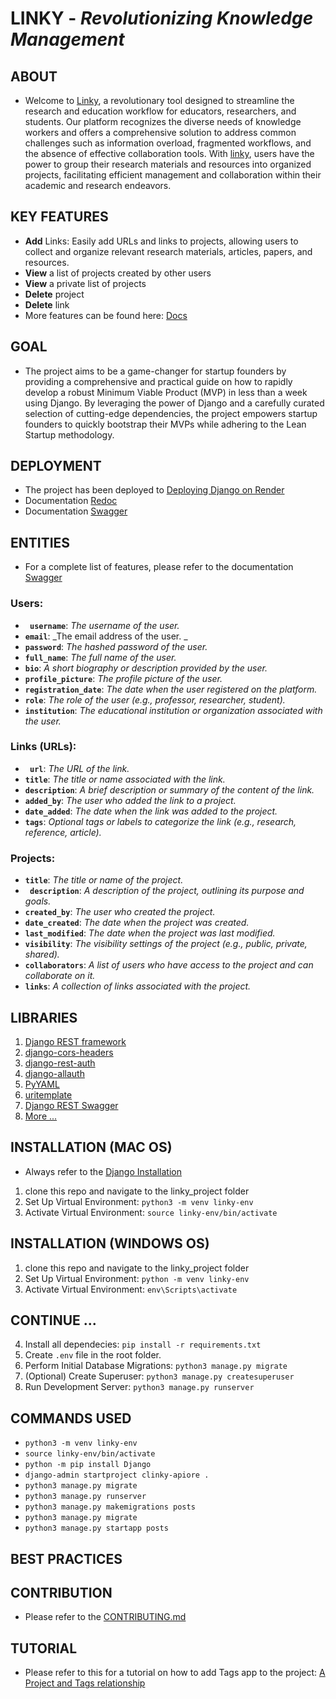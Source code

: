 # LINKY - _Revolutionizing Knowledge Management_

## ABOUT

- Welcome to [Linky](), a revolutionary tool designed to streamline the research and education workflow for educators, researchers, and students. Our platform recognizes the diverse needs of knowledge workers and offers a comprehensive solution to address common challenges such as information overload, fragmented workflows, and the absence of effective collaboration tools. With [linky](), users have the power to group their research materials and resources into organized projects, facilitating efficient management and collaboration within their academic and research endeavors.

## KEY FEATURES

- **Add** Links: Easily add URLs and links to projects, allowing users to collect and organize relevant research materials,
  articles, papers, and resources.
- **View** a list of projects created by other users
- **View** a private list of projects
- **Delete** project
- **Delete** link
- More features can be found here: [Docs](https://linky-3il1.onrender.com/swagger/)

## GOAL

- The project aims to be a game-changer for startup founders by providing a comprehensive and practical guide on how to rapidly develop a robust Minimum Viable Product (MVP) in less than a week using Django. By leveraging the power of Django and a carefully curated selection of cutting-edge dependencies, the project empowers startup founders to quickly bootstrap their MVPs while adhering to the Lean Startup methodology.

## DEPLOYMENT

- The project has been deployed to [Deploying Django on Render](https://docs.render.com/deploy-django)
- Documentation [Redoc](https://linky-3il1.onrender.com/redoc/)
- Documentation [Swagger](https://linky-3il1.onrender.com/swagger/)

## ENTITIES

- For a complete list of features, please refer to the documentation [Swagger](https://linky-3il1.onrender.com/swagger/)

### Users:

- **` username`**: _The username of the user._
- **`email`**: _The email address of the user. _
- **`password`**: _The hashed password of the user._
- **`full_name`**: _The full name of the user._
- **`bio`**: _A short biography or description provided by the user._
- **`profile_picture`**: _The profile picture of the user._
- **`registration_date`**: _The date when the user registered on the platform._
- **`role`**: _The role of the user (e.g., professor, researcher, student)._
- **`institution`**: _The educational institution or organization associated with the user._

### Links (URLs):

- **` url`**: _The URL of the link._
- **`title`**: _The title or name associated with the link._
- **`description`**: _A brief description or summary of the content of the link._
- **`added_by`**: _The user who added the link to a project._
- **`date_added`**: _The date when the link was added to the project._
- **`tags`**: _Optional tags or labels to categorize the link (e.g., research, reference, article)._

### Projects:

- **`title`**: _The title or name of the project._
- **` description`**: _A description of the project, outlining its purpose and goals._
- **`created_by`**: _The user who created the project._
- **`date_created`**: _The date when the project was created._
- **`last_modified`**: _The date when the project was last modified._
- **`visibility`**: _The visibility settings of the project (e.g., public, private, shared)._
- **`collaborators`**: _A list of users who have access to the project and can collaborate on it._
- **`links`**: _A collection of links associated with the project._

## LIBRARIES

1.  [Django REST framework](https://www.django-rest-framework.org/)
2.  [django-cors-headers](https://pypi.org/project/django-cors-headers/)
3.  [django-rest-auth](https://django-rest-auth.readthedocs.io/en/latest/installation.html)
4.  [django-allauth](https://docs.allauth.org/en/latest/installation/quickstart.html)
5.  [PyYAML](https://pypi.org/project/PyYAML/)
6.  [uritemplate](https://pypi.org/project/uritemplate/)
7.  [Django REST Swagger](https://django-rest-swagger.readthedocs.io/en/latest/)
8.  [More ...]()

## INSTALLATION (MAC OS)

- Always refer to the [Django Installation](https://docs.djangoproject.com/en/5.0/intro/tutorial01/)

1. clone this repo and navigate to the linky_project folder
2. Set Up Virtual Environment: `python3 -m venv linky-env`
3. Activate Virtual Environment: `source linky-env/bin/activate`

## INSTALLATION (WINDOWS OS)

1. clone this repo and navigate to the linky_project folder
2. Set Up Virtual Environment: `python -m venv linky-env`
3. Activate Virtual Environment: `env\Scripts\activate`

## CONTINUE ...

4. Install all dependecies: `pip install -r requirements.txt`
5. Create `.env` file in the root folder.
6. Perform Initial Database Migrations: `python3 manage.py migrate`
7. (Optional) Create Superuser: `python3 manage.py createsuperuser`
8. Run Development Server: `python3 manage.py runserver`

## COMMANDS USED

- `python3 -m venv linky-env`
- `source linky-env/bin/activate`
- `python -m pip install Django`
- `django-admin startproject clinky-apiore .`
- `python3 manage.py migrate`
- `python3 manage.py runserver`
- `python3 manage.py makemigrations posts`
- `python3 manage.py migrate`
- `python3 manage.py startapp posts`

## BEST PRACTICES

## CONTRIBUTION

- Please refer to the [CONTRIBUTING.md](https://github.com/ma-za-kpe/linky_project/blob/main/CONTRIBUTING.md)

## TUTORIAL

- Please refer to this for a tutorial on how to add Tags app to the project: [A Project and Tags relationship](https://github.com/ma-za-kpe/linky_project/blob/main/STEPS.md)
